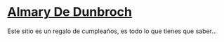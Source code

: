 # [Almary De Dunbroch](https://almarydedunbroch.github.io "Almary De Dunbroch")
Este sitio es un regalo de cumpleaños, es todo lo que tienes que saber...
